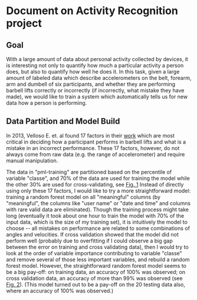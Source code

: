Document on Activity Recognition project
========================================

Goal
----
With a large amount of data about personal activity collected by devices, it is interesting not only to quantify how much a particular activity a person does, but also to quantify how well he does it. In this task, given a large amount of labeled data which describe accelerometers on the belt, forearm, arm and dumbell of six participants, and whether they are performing barbell lifts correctly or incorrectly (if incorrectly, what mistake they have made), we would like to train a system which automatically tells us for new data how a person is performing.

Data Partition and Model Build
------------------------------
In 2013, Velloso E. et. al found 17 factors in their [work](http://perceptual.mpi-inf.mpg.de/files/2013/03/velloso13_ah.pdf "Velloso, E., Bulling, A., Gellersen, H., Ugulino, W., and Fuks, H. 2013, March. Qualitative activity recognition of weight lifting exercises. In Proceedings of the 4th Augmented Human International Conference pp. 116-123. ACM.") which are most critical in deciding how a participant performs in barbell lifts and what is a mistake in an incorrect performance. These 17 factors, however, do not always come from raw data (e.g. the range of accelerometer) and require manual manipulation.

The data in "pml-training" are partitioned based on the percentile of variable "classe", and 70% of the data are used for training the model while the other 30% are used for cross-validating, see [Fig. 1](Figs/partitioning_and_modelling.PNG) Instead of directly using only these 17 factors, I would like to try a more straightforward model: training a random forest model on all "meaningful" columns (by "meaningful", the columns like "user name" or "date and time" and columns with rare valid data are eliminated). Though the training process might take long (eventually it took about one hour to train the model with 70% of the input data, which is the size of my training set), it is intuitively the model to choose -- all mistakes on performance are related to some combinations of angles and velocities. If cross validation showed that the model did not perform well (probably due to overfitting if I could observe a big gap between the error on training and cross validating data), then I would try to look at the order of variable importance contributing to variable "classe" and remove several of those less important variables, and rebuild a random forest model. However, the straightforward random forest model seems to be a big pay-off: on training data, an accuracy of 100% was observed; on cross validation data, an accuracy of more than 99% was observed (see [Fig. 2](Figs/training_test_accuracy.PNG)). (This model turned out to be a pay-off on the 20 testing data also, where an accuracy of 100% was observed.)

